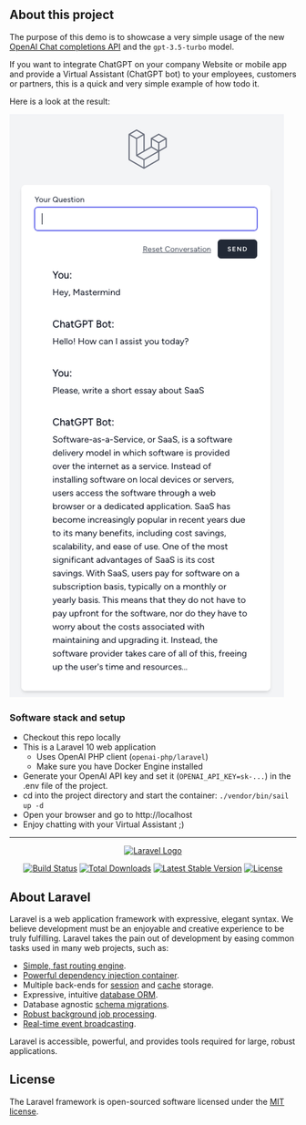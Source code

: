 
## About this project

The purpose of this demo is to showcase a very simple usage of the new [OpenAI Chat completions API](https://platform.openai.com/docs/guides/gpt/chat-completions-api) and the `gpt-3.5-turbo` model.

If you want to integrate ChatGPT on your company Website or mobile app and provide a Virtual Assistant (ChatGPT bot) to your employees, customers or partners, this is a quick and very simple example of how todo it.

Here is a look at the result:

![](resources/img/chat.png)


### Software stack and setup

* Checkout this repo locally
* This is a Laravel 10 web application
  * Uses OpenAI PHP client (`openai-php/laravel`)
  * Make sure you have Docker Engine installed
* Generate your OpenAI API key and set it (`OPENAI_API_KEY=sk-...`) in the .env file of the project.
* cd into the project directory and start the container: `./vendor/bin/sail up -d`
* Open your browser and go to http://localhost
* Enjoy chatting with your Virtual Assistant ;)

---


<p align="center"><a href="https://laravel.com" target="_blank"><img src="https://raw.githubusercontent.com/laravel/art/master/logo-lockup/5%20SVG/2%20CMYK/1%20Full%20Color/laravel-logolockup-cmyk-red.svg" width="400" alt="Laravel Logo"></a></p>

<p align="center">
<a href="https://github.com/laravel/framework/actions"><img src="https://github.com/laravel/framework/workflows/tests/badge.svg" alt="Build Status"></a>
<a href="https://packagist.org/packages/laravel/framework"><img src="https://img.shields.io/packagist/dt/laravel/framework" alt="Total Downloads"></a>
<a href="https://packagist.org/packages/laravel/framework"><img src="https://img.shields.io/packagist/v/laravel/framework" alt="Latest Stable Version"></a>
<a href="https://packagist.org/packages/laravel/framework"><img src="https://img.shields.io/packagist/l/laravel/framework" alt="License"></a>
</p>

## About Laravel

Laravel is a web application framework with expressive, elegant syntax. We believe development must be an enjoyable and creative experience to be truly fulfilling. Laravel takes the pain out of development by easing common tasks used in many web projects, such as:

- [Simple, fast routing engine](https://laravel.com/docs/routing).
- [Powerful dependency injection container](https://laravel.com/docs/container).
- Multiple back-ends for [session](https://laravel.com/docs/session) and [cache](https://laravel.com/docs/cache) storage.
- Expressive, intuitive [database ORM](https://laravel.com/docs/eloquent).
- Database agnostic [schema migrations](https://laravel.com/docs/migrations).
- [Robust background job processing](https://laravel.com/docs/queues).
- [Real-time event broadcasting](https://laravel.com/docs/broadcasting).

Laravel is accessible, powerful, and provides tools required for large, robust applications.

## License

The Laravel framework is open-sourced software licensed under the [MIT license](https://opensource.org/licenses/MIT).
